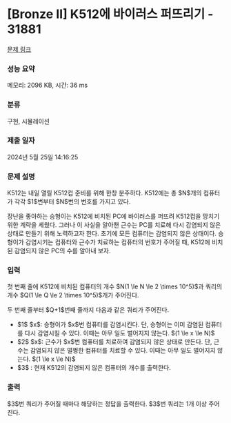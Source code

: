 # [Bronze II] K512에 바이러스 퍼뜨리기 - 31881 

[문제 링크](https://www.acmicpc.net/problem/31881) 

### 성능 요약

메모리: 2096 KB, 시간: 36 ms

### 분류

구현, 시뮬레이션

### 제출 일자

2024년 5월 25일 14:16:25

### 문제 설명

<p>K512는 내일 열릴 K512컵 준비를 위해 한창 분주하다. K512에는 총 $N$개의 컴퓨터가 각각 $1$번부터 $N$번의 번호를 가지고 있다.</p>

<p>장난을 좋아하는 승형이는 K512에 비치된 PC에 바이러스를 퍼뜨려 K512컵을 망치기 위한 계략을 세웠다. 그러나 이 사실을 알아챈 근수는 PC를 치료해 다시 감염되지 않은 상태로 만들기 위해 노력하고자 한다. 초기에 모든 컴퓨터는 감염되지 않은 상태이다. 승형이가 감염시키는 컴퓨터와 근수가 치료하는 컴퓨터의 번호가 주어질 때, K512에 비치된 감염되지 않은 PC의 수를 알아내 보자.</p>

### 입력 

 <p>첫 번째 줄에 K512에 비치된 컴퓨터의 개수 $N(1 \le N \le 2 \times 10^5)$과 쿼리의 개수 $Q(1 \le Q \le 2 \times 10^5)$개가 주어진다.</p>

<p>두 번째 줄부터 $Q+1$번째 줄까지 다음과 같은 쿼리가 주어진다.</p>

<ul>
	<li>$1$ $x$: 승형이가 $x$번 컴퓨터를 감염시킨다. 단, 승형이는 이미 감염된 컴퓨터를 다시 감염시킬 수 있다. 이때는 아무 일도 벌어지지 않는다. $(1 \le x \le N)$</li>
	<li>$2$ $x$: 근수가 $x$번 컴퓨터를 치료하여 감염되지 않은 상태로 만든다. 단, 근수는 감염되지 않은 멀쩡한 컴퓨터를 치료할 수 있다. 이때는 아무 일도 벌어지지 않는다. $(1 \le x \le N)$</li>
	<li>$3$ : 현재 K512의 감염되지 않은 컴퓨터의 개수를 출력한다.</li>
</ul>

### 출력 

 <p>$3$번 쿼리가 주어질 때마다 해당하는 정답을 출력한다. $3$번 쿼리는 1개 이상 주어진다.</p>

